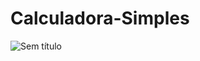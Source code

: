# Calculadora-Simples


 ![Sem título](https://github.com/Guiiferreira/Calculadora-Simples/assets/96597054/5ef322c7-19a0-413c-baa6-3c72093caeb7)

